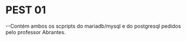 # PEST 01

--Contém ambos os scpripts do mariadb/mysql e do postgresql pedidos pelo professor Abrantes.
